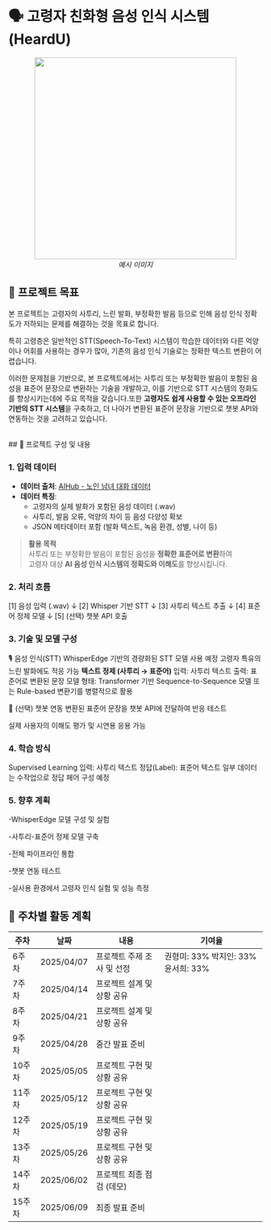 # 🗣️ 고령자 친화형 음성 인식 시스템 (HeardU)
<p align="center">
<img src="https://search.pstatic.net/common/?src=http%3A%2F%2Fblogfiles.naver.net%2FMjAyMjA1MDRfNjAg%2FMDAxNjUxNjMzNjQxMDE3.IG2--1anLuh1xZe5lCss4u0iPkahtezjr7bxBT9LF2Qg.Id-GYjI85R1HaDadoLAdx3QdjTPq7UwdmDAEWbQQjq4g.JPEG.catublog%2F6.jpg&type=sc960_832" width="400"/>
<br>
 <em>예시 이미지</em>
</p>

## 📌 프로젝트 목표
 본 프로젝트는 고령자의 사투리, 느린 발화, 부정확한 발음 등으로 인해 음성 인식 정확도가 저하되는 문제를 해결하는 것을 목표로 합니다. 

특히 고령층은 일반적인 STT(Speech-To-Text) 시스템이 학습한 데이터와 다른 억양이나 어휘를 사용하는 경우가 많아, 기존의 음성 인식 기술로는 정확한 텍스트 변환이 어렵습니다.

이러한 문제점을 기반으로, 본 프로젝트에서는 사투리 또는 부정확한 발음이 포함된 음성을 표준어 문장으로 변환하는 기술을 개발하고, 이를 기반으로 STT 시스템의 정화도를 향상시키는데에 주요 목적을 갖습니다.또한 **고령자도 쉽게 사용할 수 있는 오프라인 기반의 STT 시스템**을 구축하고, 더 나아가 변환된 표준어 문장을 기반으로 챗봇 API와 연동하는 것을 고려하고 있습니다.

<br>
## 📜 프로젝트 구성 및 내용

### 1. 입력 데이터
- **데이터 출처**: [AIHub - 노인 남녀 대화 데이터](https://www.aihub.or.kr/aihubdata/data/view.do?dataSetSn=107)
- **데이터 특징**:
  - 고령자의 실제 발화가 포함된 음성 데이터 (.wav)  
  - 사투리, 발음 오류, 억양의 차이 등 음성 다양성 확보
  - JSON 메타데이터 포함 (발화 텍스트, 녹음 환경, 성별, 나이 등)

> **활용 목적**  
> 사투리 또는 부정확한 발음이 포함된 음성을 **정확한 표준어로 변환**하여  
> 고령자 대상 **AI 음성 인식 시스템의 정확도와 이해도**를 향상시킵니다.


### 2. 처리 흐름

[1] 음성 입력 (.wav)
     ↓
[2] Whisper 기반 STT
     ↓
[3] 사투리 텍스트 추출
     ↓
[4] 표준어 정제 모델
     ↓
[5] (선택) 챗봇 API 호출

### 3. 기술 및 모델 구성
🎙️ 음성 인식(STT)
WhisperEdge 기반의 경량화된 STT 모델 사용 예정
고령자 특유의 느린 발화에도 적응 가능
**텍스트 정제 (사투리 → 표준어)**
입력: 사투리 텍스트
출력: 표준어로 변환된 문장
모델 형태:
Transformer 기반 Sequence-to-Sequence 모델
또는 Rule-based 변환기를 병렬적으로 활용

🤖 (선택) 챗봇 연동
변환된 표준어 문장을 챗봇 API에 전달하여 반응 테스트

실제 사용자의 이해도 평가 및 시연용 응용 가능

### 4. 학습 방식
Supervised Learning
입력: 사투리 텍스트
정답(Label): 표준어 텍스트
일부 데이터는 수작업으로 정답 페어 구성 예정

### 5. 향후 계획
 -WhisperEdge 모델 구성 및 실험
 
 -사투리-표준어 정제 모델 구축
 
 -전체 파이프라인 통합
 
 -챗봇 연동 테스트
 
 -실사용 환경에서 고령자 인식 실험 및 성능 측정

## 📅 주차별 활동 계획
| 주차   | 날짜         | 내용                                         | 기여율 |
|--------|------------|--------------------------------------------|--------|
| 6주차  | 2025/04/07 | 프로젝트 주제 조사 및 선정  | 권형미: 33% 박지인: 33% 윤서희: 33%    |
| 7주차  | 2025/04/14 | 프로젝트 설계 및 상황 공유  |    |
| 8주차  | 2025/04/21 | 프로젝트 설계 및 상황 공유 |    |
| 9주차  | 2025/04/28 | 중간 발표 준비  |    |
| 10주차 | 2025/05/05 | 프로젝트 구현 및 상황 공유  |    |
| 11주차 | 2025/05/12 | 프로젝트 구현 및 상황 공유                          |    |
| 12주차 | 2025/05/19 | 프로젝트 구현 및 상황 공유                          |    |
| 13주차 | 2025/05/26 | 프로젝트 구현 및 상황 공유                         |    |
| 14주차 | 2025/06/02 | 프로젝트 최종 점검 (데모)                          |    |
| 15주차 | 2025/06/09 | 최종 발표 준비                        |    |
